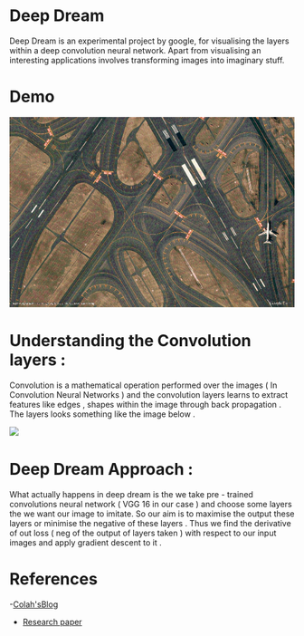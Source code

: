 # Deep Dream
Deep Dream is an experimental project by google, for visualising the layers within a deep convolution neural network. Apart from visualising an interesting applications involves transforming images into imaginary stuff.

# Demo
![Demo](./Gallery/demo.gif?raw=true)
# Understanding the Convolution layers :
Convolution is a mathematical operation performed over the images ( In Convolution Neural Networks ) and the convolution layers learns to extract features like edges , shapes within the image through back propagation . The layers looks something like the image below .
<p align='centre'>
  <img src='./Gallery/convolution_layers.jpg'
</p>


# Deep Dream Approach :
What actually happens in deep dream is the we take pre - trained convolutions neural network ( VGG 16  in our case ) and choose some layers the we want our image to imitate. So our aim is to maximise the output these layers or minimise the negative of these layers . Thus we find the derivative of out loss ( neg of the output of layers taken ) with respect to our input images and apply gradient descent to it .

# References
-[Colah'sBlog](https://web.archive.org/web/20150703064823/http://googleresearch.blogspot.co.uk/2015/06/inceptionism-going-deeper-into-neural.html)
- [Research paper](https://arxiv.org/pdf/1409.4842.pdf)
